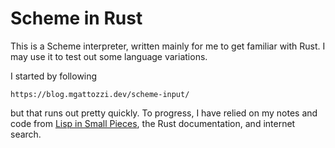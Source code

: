 # Scheme in Rust

This is a Scheme interpreter, written mainly for me to get familiar
with Rust. I may use it to test out some language variations.

I started by following

    https://blog.mgattozzi.dev/scheme-input/

but that runs out pretty quickly. To progress, I have relied on my
notes and code from [Lisp in Small
Pieces](https://github.com/squaremo/lisp-in-small-pieces), the Rust
documentation, and internet search.
